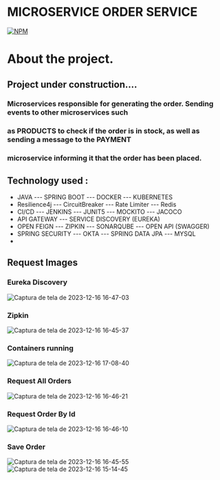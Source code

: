 # MICROSERVICE  ORDER SERVICE

[![NPM](https://img.shields.io/npm/l/react)](https://github.com/JoelMaciel/Product-Catalog/blob/readm/LICENCE)

# About the project.

## Project under construction....

### Microservices responsible for generating the order. Sending events to other microservices such
### as PRODUCTS to check if the order is in stock, as well as sending a message to the PAYMENT 
### microservice informing it that the order has been placed.

## Technology used :
-  JAVA ---  SPRING BOOT ---  DOCKER  ---   KUBERNETES
-  Resilience4j --- CircuitBreaker --- Rate Limiter --- Redis
-  CI/CD ---  JENKINS ---  JUNIT5 ---  MOCKITO --- JACOCO
-  API GATEWAY ---  SERVICE DISCOVERY (EUREKA)
-  OPEN FEIGN ---  ZIPKIN --- SONARQUBE ---  OPEN API (SWAGGER)
-  SPRING SECURITY --- OKTA --- SPRING DATA JPA --- MYSQL
-
## Request Images

### Eureka Discovery
![Captura de tela de 2023-12-16 16-47-03](https://github.com/JoelMaciel/E-commerce-ORDER-SERVICE/assets/77079093/2d30f253-cfe4-47e6-a539-48a7f139c381)

###  Zipkin
![Captura de tela de 2023-12-16 16-45-37](https://github.com/JoelMaciel/E-commerce-ORDER-SERVICE/assets/77079093/24bbd805-ad58-4780-9c95-07c1534cbe8e)

### Containers running
![Captura de tela de 2023-12-16 17-08-40](https://github.com/JoelMaciel/E-commerce-ORDER-SERVICE/assets/77079093/f36d1ccb-6ae6-4569-a44a-0d9dfea9e345)

### Request All Orders
![Captura de tela de 2023-12-16 16-46-21](https://github.com/JoelMaciel/E-commerce-ORDER-SERVICE/assets/77079093/44446647-1ce6-48f2-841b-4be14d96fd75)

### Request Order By Id
![Captura de tela de 2023-12-16 16-46-10](https://github.com/JoelMaciel/E-commerce-ORDER-SERVICE/assets/77079093/f1073570-3e7d-415e-922b-716e0a769267)

### Save Order
![Captura de tela de 2023-12-16 16-45-55](https://github.com/JoelMaciel/E-commerce-ORDER-SERVICE/assets/77079093/445c8519-d2d7-4ef3-a7f5-592324f3b854)
![Captura de tela de 2023-12-16 15-14-45](https://github.com/JoelMaciel/E-commerce-ORDER-SERVICE/assets/77079093/8d15eaf3-06c7-4adb-b058-db842ee16108)
